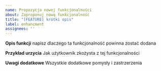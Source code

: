 ```yaml
---
name: Propozycja nowej funkcjonalności
about: Zaproponuj nową funkcjonalność
title: "[FEATURE] krótki opis"
label: enhancment
assignees: ''
---
```

**Opis funkcji**
napisz dlaczego ta funkcjonalność powinna zostać dodana

**Przykład urzycia**
Jak użytkownik zkożysta z tej funkcjonalności

**Uwagi dodatkowe**
Wszystkie dodatkowe pomysły i zastrzerzenia

